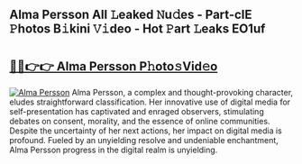 ## Alma Persson All 𝙻eaked 𝙽u𝚍es - Part-cIE 𝙿hotos B𝚒kini 𝚅𝚒deo - Hot 𝙿art 𝙻eaks EO1uf

# <h2><a href="http://ld2rpl.urlbe.top/?page=Alma+Persson">🔗🔗👉👉 Alma Persson P𝚑oto𝚜Vid𝚎o</a></h2>

[![Alma Persson](https://i.imgur.com/eBuTRDB.gif)](http://ld2rpl.urlbe.top/?page=Alma+Persson)
Alma Persson, a complex and thought-provoking character, eludes straightforward classification. Her innovative use of digital media for self-presentation has captivated and enraged observers, stimulating debates on consent, morality, and the essence of online communities. Despite the uncertainty of her next actions, her impact on digital media is profound. Fueled by an unyielding resolve and undeniable enchantment, Alma Persson progress in the digital realm is unyielding.

